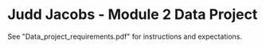 # Judd Jacobs - Module 2 Data Project
See "Data_project_requirements.pdf" for instructions and expectations.

